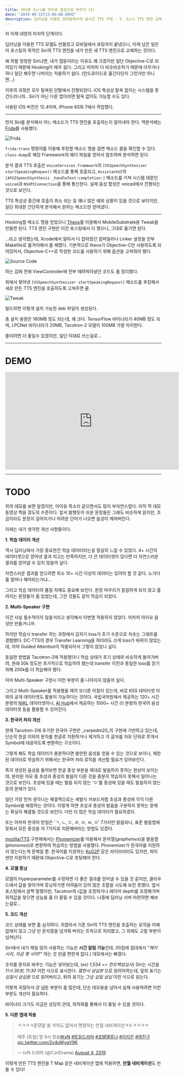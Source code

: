 ```yaml
---
title: 아이폰 Siri를 아이유 음성으로 바꾸기 (5)
date: "2019-09-15T13:00:00.000Z"
description: 딥러닝을 이용한 모바일에서의 실시간 TTS 구현 - 5. Siri TTS 엔진 교체
---
```


자 이제 대망의 마지막 단계이다.

딥러닝을 이용한 TTS 모델도 만들었고 모바일에서 포팅까지 끝냈으니, 이제 남은 일은 이 포스팅의 목적인 Siri의 TTS 엔진을 내가 만든 새 TTS 엔진으로 교체하는 것이다.

왜 하필 멍청한 Siri냐면, 내가 앱등이라는 이유도 꽤 크겠지만 일단 Objective-C로 되어있기 때문에 Hooking이 매우 쉽다. 그리고 어차피 다 비슷비슷하기 때문에 아무거나 하나 일단 해두면 나머지는 적용하기 쉽다. (안드로이드로 옮긴다던지 그런거만 아니면...)

이후의 과정은 모두 탈옥된 단말에서 진행되었다. iOS 특성상 탈옥 없이는 시스템을 못건드리니까.. Siri가 아닌 다른 앱이라면 탈옥 없이도 가능할 수도 있다.

사용된 iOS 버전은 12.4이며, iPhone 6S와 7에서 작업했다.

---

먼저 Siri를 분석해서 어느 메소드가 TTS 엔진을 호출하는지 알아내야 한다. 역분석에는 [Frida](https://www.frida.re/)를 사용했다.

![Frida](./images/frida.jpg)

`frida-trace` 명령어를 이용해 후킹할 메소드 명을 걸면 메소드 콜을 확인할 수 있다. `class-dump`로 해당 Framework의 헤더 파일을 얻어서 참조하며 분석하면 된다.

분석 결과 TTS 호출은 `VoiceServices.framework`의 `[VSSpeechSynthesizer startSpeakingRequest]` 메소드를 통해 호출되고, `AssistantUI`의 `[AFUISpeechSynthesis _handleText:completion:]` 메소드를 거쳐 시스템 데몬인 `voiced`과 `NSXPCConnection`을 통해 통신한다. 실제 음성 합성은 voiced에서 진행되는 것으로 보인다.

TTS 특성상 중간에 호출이 취소 되는 등 꽤나 많은 예외 상황이 있을 것으로 보이지만, 일단 최대한 간단하게 분석해서 원하는 메소드만 얻어냈다.

---

Hooking할 메소드 명을 얻었으니 [Theos](https://github.com/theos/theos)를 이용해서 MobileSubstrate용 Tweak을 만들면 된다. TTS 엔진 구현은 이전 포스팅에서 다 했으니, 그대로 옮기면 된다.

...라고 생각했는데, Xcode에서 알아서 다 잡아줬던 컴파일러나 Linker 설정을 전부 Makefile로 옮겨야해서 좀 헤맸다. 기본적으로 theos가 Objective-C만 사용하도록 되어있어서, Objective-C++로 작성한 코드를 사용하기 위해 옵션을 고쳐줘야 했다.

![Source Code](./images/source-code.jpg)

하는 김에 전에 ViewController에 전부 때려박아놨던 코드도 좀 정리했다.

위에서 찾아낸 `[VSSpeechSynthesizer startSpeakingRequest]` 메소드를 후킹해서 새로 만든 TTS 엔진을 호출하도록 고쳐주면 끝.

![Tweak](./images/tweak.png)

빌드하면 이렇게 설치 가능한 deb 파일이 생성된다.

총 설치 용량은 160MB 정도 되는데, 꽤 크다. TensorFlow 바이너리가 40MB 정도 되며, LPCNet 바이너리가 20MB, Tacotron-2 모델이 100MB 가량 차지한다.

줄이려면 더 줄일수 있겠지만, 일단 이대로 쓰는걸로...

---

DEMO
=====

<iframe width="560" height="315" src="https://www.youtube.com/embed/N7Dhr4jVKjs" frameborder="0" allow="accelerometer; autoplay; encrypted-media; gyroscope; picture-in-picture" allowfullscreen></iframe>

---

TODO
=====

위의 데모를 보면 알겠지만, 아이유 목소리 같으면서도 많이 부자연스럽다. 아직 딱 데모 동영상 찍을 정도의 수준이다. 앞서 말했듯이 쉬운 문장들은 그래도 비슷하게 읽지만, 조금이라도 문장이 길어지거나 어려운 단어가 나오면 음성이 깨져버린다.

아래는 내가 생각한 개선 사항들이다.


**1. 학습 데이터 개선**

역시 딥러닝에서 가장 중요한건 학습 데이터라는걸 절실히 느낄 수 있었다. 4+ 시간의 데이터셋으로 얻어낸 결과 치고는 만족하지만, 더 큰 데이터셋이 있다면 더 자연스러운 결과를 얻어낼 수 있지 않을까 싶다.

자연스러운 결과를 얻으려면 최소 10+ 시간 이상의 데이터는 있어야 할 것 같다. 노가다를 얼마나 해야되는거냐...

그리고 학습 데이터의 품질 자체도 중요해 보인다. 문장 마무리가 깔끔하게 되지 않고 흘려지는 문장들이 좀 있었는데, 그런 것들도 같이 학습이 되었다.

**2. Multi-Speaker 구현**

이건 사실 필수적이지 않을거라고 생각해서 이번엔 적용하지 않았다. 어차피 아이유 음성만 만들거니까.

하지만 학습시 transfer 하는 과정에서 갑자기 loss가 초기 수준으로 치솟는 그래프를 경험했다. DC-TTS의 경우 Transfer Learning을 하더라도 크게 loss가 바뀌지 않았는데, 아마 Guided Attention이 적용되어서 그렇지 않았나 싶다.

동일한 방법을 Tacotron-2에 적용했더니 학습 상태가 초기 상태와 비슷하게 돌아가버려, 원래 50k 정도만 추가적으로 학습하려 했는데 transfer 이전과 동일한 loss를 얻기 위해 200k를 더 학습해야 했다.

아마 Multi-Speaker 구현시 이런 부분이 좀 나아지지 않을까 싶다.

그리고 Multi-Speaker를 적용했을 때의 또다른 이점이 있는데, 바로 KSS 데이터셋 이외의 공개 데이터셋도 활용이 가능하다는 것이다. 국립국어원에서 제공하는 120+ 시간 분량의 [NIKL](https://ithub.korean.go.kr/user/corpus/referenceManager.do) 데이터셋이나, [AI Hub](http://www.aihub.or.kr/content/552)에서 제공하는 1000+ 시간 (!) 분량의 한국어 음성 데이터셋 등을 활용할 수 있어진다.

**3. 한국어 처리 개선**

현재 Tacotron-2에 추가한 한국어 구현은 _carpedm20_의 구현에 기반하고 있는데, 단순히 한글 이외의 문자를 한글로 치환하거나 제거하고 각 글자를 자모 단위로 쪼개서 Symbol에 대응하도록 변환하는 구조이다.

그렇게 해도 학습 데이터가 충분하다면 쓸만한 음성을 얻을 수 있는 것으로 보이나, 제한된 데이터로 학습하기 위해서는 한국어 처리 로직을 개선할 필요가 있어보인다.

특히 생성된 음성을 들어보면 한글 종성 부분을 제대로 발음하지 못하는 현상이 보이는데, 분리된 자모 중 초성과 종성의 발음이 다른 것을 충분히 학습하지 못해서 일어나는 것으로 보인다. 초성에 있을 때는 발음 되지 않는 'ㅇ'를 종성에 있을 때도 발음하지 않는 등의 문제가 있다.

일단 가장 먼저 생각나는 해결책으로는 세벌식 키보드처럼 초성과 종성에 각각 다른 Symbol을 배정하는 것이다. 이렇게 하면 초성과 종성의 발음을 구분하지 못하는 문제는 확실히 해결될 것으로 보인다. 다만 더 많은 학습 데이터가 필요하겠지.

또는 어차피 한국어 받침은 'ㄱ, ㄴ, ㄷ, ㄹ, ㅁ, ㅂ, ㅇ' 7가지만 발음되니, 표준 발음법에 맞춰서 모든 종성을 저 7가지로 치환해버리는 방법도 있겠다.

[mozilla/TTS](https://github.com/mozilla/TTS) 구현체에서는 [Phonemizer](https://github.com/bootphon/phonemizer)를 이용해서 문자열(_graphemes_)을 발음열(_phonemes_)로 변환하여 학습하는 방법을 사용했다. Phonemizer가 한국어를 지원하지 않는다는게 문제일 뿐. 한국어를 지원하는 [KoG2P](https://github.com/scarletcho/KoG2P) 같은 라이브러리도 있지만, 파이썬만 지원하기 때문에 Objective-C로 포팅해야 한다.

**4. 모델 튜닝**

모델의 Hyperparameter를 수정하면 더 좋은 결과를 얻어낼 수 있을 것 같지만, 클라우드에서 값을 찾아가며 튜닝하기엔 어려움이 있어 많은 조합을 시도해 보진 못했다. 앞서 포스팅에서 살짝 말했지만, Tacotron의 r값을 조정하거나 레이어 depth를 조정해가며 최적값을 찾으면 성능을 좀 더 올릴 수 있을 것이다. 나중에 딥러닝 서버 마련하면 해보는걸로...

**5. 코드 개선**

코드 상태를 보면 좀 심각하다. 귀찮아서 기존 Siri의 TTS 엔진을 호출하는 로직을 아예 없애지 않고 그냥 빈 문자열을 넘겨줘 버리는 트릭으로 처리했고, 그 외에도 고칠 부분이 넘쳐난다.

Siri에서 내가 제일 많이 사용하는 기능은 **시간 알림 기능**인데, (아침에 침대에서 _"헤이 시리, 지금 몇 시야?"_ 하는 것 만큼 편한게 없다.) 데모에서는 빠졌다.

숫자를 문자로 바꾸는 기능은 넣어놨는데, (_ex) 1,534 => 천오백삼십사_) Siri는 시간을 _11시 30분, 11:30_ 이런 식으로 표시한다. _열한시 삼십분_ 으로 읽어야하는데, 앞의 표기는 _십일시 삼십분_ 으로 읽어버리고, 뒤의 표기는 그냥 _십일 삼십_ 이런 식으로 읽는다.

이렇게 귀찮아서 걍 냅둔 부분이 좀 많은데, 단순 데모용을 넘어서 실제 사용하려면 이런 부분도 개선이 필요하다.

바이너리 크기도 지금은 상당히 큰데, 최적화를 통해서 더 줄일 수 있을 것이다.

**5. 다른 앱에 적용**

<blockquote class="twitter-tweet"><p lang="ko" dir="ltr">ㅋㅋㅋㅋ존댓말 쓸 가치도 없어서 명령하는 만월 네비게이션ㅋㅌㅋㅋㅋㅋ<br><br>매주 [토일] 밤 9시 방송<a href="https://twitter.com/hashtag/tvN?src=hash&amp;ref_src=twsrc%5Etfw">#tvN</a> <a href="https://twitter.com/hashtag/%ED%86%A0%EC%9D%BC%EB%93%9C%EB%9D%BC%EB%A7%88?src=hash&amp;ref_src=twsrc%5Etfw">#토일드라마</a> <a href="https://twitter.com/hashtag/%ED%98%B8%ED%85%94%EB%8D%B8%EB%A3%A8%EB%82%98?src=hash&amp;ref_src=twsrc%5Etfw">#호텔델루나</a> <a href="https://twitter.com/hashtag/%EC%9D%B4%EC%A7%80%EC%9D%80?src=hash&amp;ref_src=twsrc%5Etfw">#이지은</a> <a href="https://twitter.com/hashtag/%EC%97%AC%EC%A7%84%EA%B5%AC?src=hash&amp;ref_src=twsrc%5Etfw">#여진구</a> <a href="https://t.co/2v4oWygV9K">pic.twitter.com/2v4oWygV9K</a></p>&mdash; tvN 드라마 (@CJnDrama) <a href="https://twitter.com/CJnDrama/status/1157950429621178368?ref_src=twsrc%5Etfw">August 4, 2019</a></blockquote>

이렇게 만든 TTS 엔진을 T Map 같은 네비게이션 앱에 적용하면, **만월 네비게이션**도 만들 수 있다!


